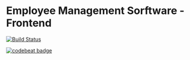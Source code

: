 # Employee Management Sorftware - Frontend 
[![Build Status](https://travis-ci.org/mciezczak312/solteq-assignment-frontend.svg?branch=master)](https://travis-ci.org/mciezczak312/solteq-assignment-frontend)

[![codebeat badge](https://codebeat.co/badges/2b9edce8-7060-4748-919f-d10fe757f23a)](https://codebeat.co/projects/github-com-mciezczak312-solteq-assignment-frontend-master)
